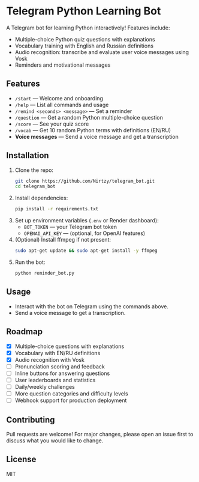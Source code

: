 # Telegram Python Learning Bot

A Telegram bot for learning Python interactively! Features include:
- Multiple-choice Python quiz questions with explanations
- Vocabulary training with English and Russian definitions
- Audio recognition: transcribe and evaluate user voice messages using Vosk
- Reminders and motivational messages

## Features
- `/start` — Welcome and onboarding
- `/help` — List all commands and usage
- `/remind <seconds> <message>` — Set a reminder
- `/question` — Get a random Python multiple-choice question
- `/score` — See your quiz score
- `/vocab` — Get 10 random Python terms with definitions (EN/RU)
- **Voice messages** — Send a voice message and get a transcription

## Installation
1. Clone the repo:
   ```sh
   git clone https://github.com/Nirtzy/telegram_bot.git
   cd telegram_bot
   ```
2. Install dependencies:
   ```sh
   pip install -r requirements.txt
   ```
3. Set up environment variables (`.env` or Render dashboard):
   - `BOT_TOKEN` — your Telegram bot token
   - `OPENAI_API_KEY` — (optional, for OpenAI features)
4. (Optional) Install ffmpeg if not present:
   ```sh
   sudo apt-get update && sudo apt-get install -y ffmpeg
   ```
5. Run the bot:
   ```sh
   python reminder_bot.py
   ```

## Usage
- Interact with the bot on Telegram using the commands above.
- Send a voice message to get a transcription.

## Roadmap
- [x] Multiple-choice questions with explanations
- [x] Vocabulary with EN/RU definitions
- [x] Audio recognition with Vosk
- [ ] Pronunciation scoring and feedback
- [ ] Inline buttons for answering questions
- [ ] User leaderboards and statistics
- [ ] Daily/weekly challenges
- [ ] More question categories and difficulty levels
- [ ] Webhook support for production deployment

## Contributing
Pull requests are welcome! For major changes, please open an issue first to discuss what you would like to change.

## License
MIT 